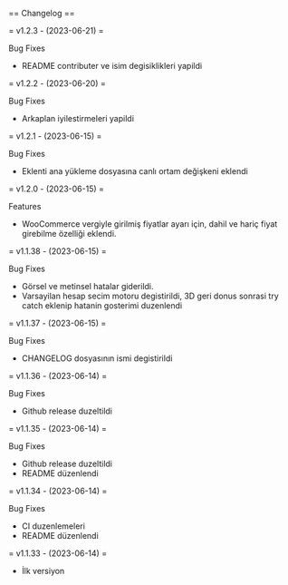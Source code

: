 == Changelog ==

= v1.2.3 - (2023-06-21) =


Bug Fixes

* README contributer ve isim degisiklikleri yapildi

= v1.2.2 - (2023-06-20) =


Bug Fixes

* Arkaplan iyilestirmeleri yapildi

= v1.2.1 - (2023-06-15) =


Bug Fixes

* Eklenti ana yükleme dosyasına canlı ortam değişkeni eklendi

= v1.2.0 - (2023-06-15) =


Features

* WooCommerce vergiyle girilmiş fiyatlar ayarı için, dahil ve hariç fiyat girebilme özelliği eklendi.

= v1.1.38 - (2023-06-15) =


Bug Fixes

* Görsel ve metinsel hatalar giderildi.
* Varsayilan hesap secim motoru degistirildi, 3D geri donus sonrasi try catch eklenip hatanin gosterimi duzenlendi

= v1.1.37 - (2023-06-15) =


Bug Fixes

* CHANGELOG dosyasının ismi degistirildi

= v1.1.36 - (2023-06-14) =


Bug Fixes

* Github release duzeltildi

= v1.1.35 - (2023-06-14) =


Bug Fixes

* Github release duzeltildi
* README düzenlendi

= v1.1.34 - (2023-06-14) =


Bug Fixes

* CI duzenlemeleri
* README düzenlendi

= v1.1.33 - (2023-06-14) =

* İlk versiyon

